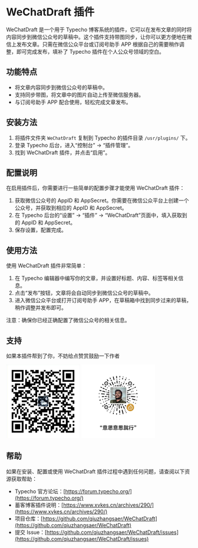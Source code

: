 # WeChatDraft 插件

WeChatDraft 是一个用于 Typecho 博客系统的插件，它可以在发布文章的同时将内容同步到微信公众号的草稿中。这个插件支持带图同步，让你可以更方便地在微信上发布文章。只需在微信公众平台或订阅号助手 APP 根据自己的需要稍作调整，即可完成发布，填补了 Typecho 插件在个人公众号领域的空白。

## 功能特点

- 将文章内容同步到微信公众号的草稿中。
- 支持同步带图，将文章中的图片自动上传至微信服务器。
- 与订阅号助手 APP 配合使用，轻松完成文章发布。

## 安装方法

1. 将插件文件夹 `WeChatDraft` 复制到 Typecho 的插件目录 `/usr/plugins/` 下。
2. 登录 Typecho 后台，进入“控制台” -> “插件管理”。
3. 找到 WeChatDraft 插件，并点击“启用”。

## 配置说明

在启用插件后，你需要进行一些简单的配置步骤才能使用 WeChatDraft 插件：

1. 获取微信公众号的 AppID 和 AppSecret。你需要在微信公众平台上创建一个公众号，并获取到相应的 AppID 和 AppSecret。
2. 在 Typecho 后台的“设置” -> “插件” -> “WeChatDraft”页面中，填入获取到的 AppID 和 AppSecret。
3. 保存设置，配置完成。

## 使用方法

使用 WeChatDraft 插件非常简单：

1. 在 Typecho 编辑器中编写你的文章，并设置好标题、内容、标签等相关信息。
2. 点击“发布”按钮，文章将会自动同步到微信公众号的草稿中。
3. 进入微信公众平台或打开订阅号助手 APP，在草稿箱中找到同步过来的草稿，稍作调整并发布即可。

注意：确保你已经正确配置了微信公众号的相关信息。

## 支持

如果本插件帮到了你，不妨给点赞赏鼓励一下作者

<img width="200" height="200" src="https://raw.githubusercontent.com/qiuzhangsaer/imageWarehouse/main/alipay.jpg">
<img width="200" height="200" src="https://raw.githubusercontent.com/qiuzhangsaer/imageWarehouse/main/wechat.jpg">


## 帮助

如果在安装、配置或使用 WeChatDraft 插件过程中遇到任何问题，请查阅以下资源获取帮助：

- Typecho 官方论坛：[https://forum.typecho.org/](https://forum.typecho.org/)
- 蓄客博客插件说明：[https://www.xvkes.cn/archives/290/](https://www.xvkes.cn/archives/290/)
- 项目仓库：[https://github.com/qiuzhangsaer/WeChatDraft](https://github.com/qiuzhangsaer/WeChatDraft)
- 提交 Issue：[https://github.com/qiuzhangsaer/WeChatDraft/issues](https://github.com/qiuzhangsaer/WeChatDraft/issues)
